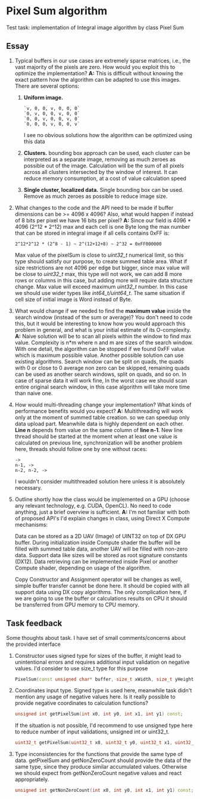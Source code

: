 # Pixel Sum algorithm

Test task: implementation of Integral image algorithm by class Pixel Sum 

## Essay

1. Typical buffers in our use cases are extremely sparse matrices, i.e., the vast majority of the
   pixels are zero. How would you exploit this to optimize the implementation?
   **A:** This is difficult without knowing the exact pattern how the algorithm can be adapted to use this images. There are several options:

   1. **Uniform image.** 

      ```
      `v, 0, 0, v, 0, 0, 0`
      `0, v, 0, 0, v, 0, 0`
      `0, 0, v, 0, 0, v, 0`
      `0, 0, 0, v, 0, 0, v`
      ```

      I see no obvious solutions how the algorithm can be optimized using this data

   2. **Clusters.** bounding box approach can be used, each cluster can be interpreted as a separate image, removing as much zeroes as possible out of the image. Calculation will be the sum of all pixels across all clusters intersected by the window of interest. It can reduce memory consumption, at a cost of value calculation speed

   3. **Single cluster, localized data.** Single bounding box can be used. Remove as much zeroes as possible to reduce image size.

2. What changes to the code and the API need to be made if buffer dimensions can be >= 4096
   x 4096? Also, what would happen if instead of 8 bits per pixel we have 16 bits per pixel?
   **A:** Since our field is 4096 * 4096 (2^12 * 2^12) max and each cell is one Byte long the max number that can be stored in integral image if all cells contains 0xFF is: 

   ```
   2^12*2^12 * (2^8 - 1) ~ 2^(12+12+8) ~ 2^32 = 0xFF000000
   ```

   Max value of the pixelSum is close to *uint32_t* numerical limit, so this type should satisfy our purpose, to create summed table area.
   What if size restrictions are not 4096 per edge but bigger, since max value will be close to *uint32_t* max, this type will not work, we can add 8 more rows or columns in this case, but adding more will require data structure change. Max value will exceed maximum *uint32_t* number. In this case we should use wider types like *int64_t/uint64_t*. The same situation if cell size of initial image is Word instead of Byte.

3. What would change if we needed to find the **maximum value** inside the search window (instead of the sum or average)? You don't need to code this, but it would be interesting to know how you would approach this problem in general, and what is your initial estimate of its O-complexity.
   **A:** Naive solution will be to scan all pixels within the window to find max value. Complexity is n*m where n and m are sizes of the search window. With one detail, the algorithm can be stopped if we found 0xFF value which is maximum possible value.
   Another possible solution can use existing algorithms. Search window can be split on quads, the quads with 0 or close to 0 average non zero can be skipped, remaining quads can be used as another search windows, split on quads, and so on. In case of sparse data it will work fine, In the worst case we should scan entire original search window, in this case algorithm will take more time than naive one.

4. How would multi-threading change your implementation? What kinds of performance benefits would you expect?
   **A:** Multithreading will work only at the moment of summed table creation. so we can speedup only data upload part. Meanwhile data is highly dependent on each other. **Line n** depends from value on the same column of **line n-1**. New line thread should be started at the moment when at least one value is calculated on previous line, synchronization will be another problem here, threads should follow one by one without races:

   ```
   ->
   n-1, ->
   n-2, n-2, ->
   ```

   I wouldn't consider multithreaded solution here unless it is absolutely necessary.

5. Outline shortly how the class would be implemented on a GPU (choose any relevant
   technology, e.g. CUDA, OpenCL). No need to code anything, just a brief overview is sufficient.
   **A:** I'm not familiar with both of proposed API's I'd explain changes in class, using Direct X Compute mechanisms:

   Data can be stored as a 2D UAV (Image) of UINT32 on top of DX GPU buffer. During initialization inside Compute shader the buffer will be filled with summed table data, another UAV will be filled with non-zero data. Support data like sizes will be stored as root signature constants (DX12). Data retrieving can be implemented inside Pixel or another Compute shader, depending on usage of the algorithm. 

   Copy Constructor and Assignment operator will be changes as well, simple buffer transfer cannot be done here. It should be copied with all support data using DX copy algorithms.
   The only complication here, if we are going to use the buffer or calculations results on CPU it should be transferred from GPU memory to CPU memory. 

## Task feedback

Some thoughts about task. I have set of small comments/concerns about the provided interface

1. Constructor uses signed type for sizes of the buffer, it might lead to unintentional errors and requires additional input validation on negative values. I'd consider to use size_t type for this purpose

   ```C++
   PixelSum(const unsigned char* buffer, size_t xWidth, size_t yHeight);
   ```

2. Coordinates input type. Signed type is used here, meanwhile task didn't mention any usage of negative values here. Is it really possible to provide negative coordinates to calculation functions?

   ```C++
   unsigned int getPixelSum(int x0, int y0, int x1, int y1) const;
   ```

   If the situation is not possible, I'd recommend to use unsigned type here to reduce number of input validations, unsigned int or uint32_t.

   ```c++
   uint32_t getPixelSum(uint32_t x0, uint32_t y0, uint32_t x1, uint32_t y1) const;
   ```

3. Type inconsistencies for the functions that provide the same type of data. getPixelSum and getNonZeroCount should provide the data of the same type, since they produce similar accumulated values. Otherwise we should expect from getNonZeroCount negative values and react appropriately. 

   ```C++
   unsigned int getNonZeroCount(int x0, int y0, int x1, int y1) const;
   ```

   

